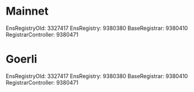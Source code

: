 
# Mainnet

EnsRegistryOld: 3327417
EnsRegistry: 9380380
BaseRegistrar: 9380410
RegistrarController: 9380471

# Goerli

EnsRegistryOld: 3327417
EnsRegistry: 9380380
BaseRegistrar: 9380410
RegistrarController: 9380471
 